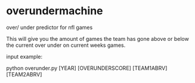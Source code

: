 # overundermachine

over/ under predictor for nfl games

This will give you the amount of games the team has gone above or below the current over under on current weeks games.

input example:

python overunder.py [YEAR] [OVERUNDERSCORE] [TEAM1ABRV] [TEAM2ABRV]
